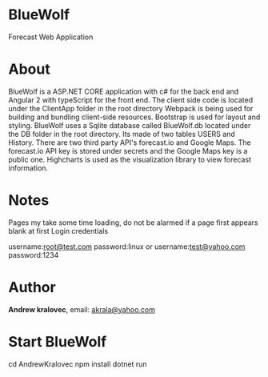 # BlueWolf
Forecast Web Application

# About
BlueWolf is a ASP.NET CORE application with c# for the back end and Angular 2 with typeScript for the front end. 
The client side code is located under the ClientApp folder in the root directory 
Webpack is being used for building and bundling client-side resources. 
Bootstrap is used for layout and styling. 
BlueWolf uses a Sqlite database called BlueWolf.db located under the DB folder in the root directory. Its made of two tables USERS and History. 
There are two third party API's forecast.io and Google Maps. The forecast.io API key is stored under secrets and the Google Maps key is a public one.
Highcharts is used as the visualization library to view forecast information.

#  Notes 
Pages my take some time loading, do not be alarmed if a page first appears blank at first 
Login credentials 

username:root@test.com     password:linux
or
username:test@yahoo.com    password:1234

#  Author 
**Andrew kralovec**, email: [akrala@yahoo.com](mailto:akrala@yahoo.com)

# Start BlueWolf 
cd AndrewKralovec
npm install
dotnet run 
